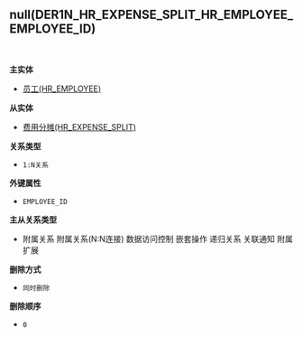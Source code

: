 ## null(DER1N_HR_EXPENSE_SPLIT_HR_EMPLOYEE_EMPLOYEE_ID) <!-- {docsify-ignore-all} -->



<br>
<p class="panel-title"><b>主实体</b></p>

* [员工(HR_EMPLOYEE)](module/hr/hr_employee)

<p class="panel-title"><b>从实体</b></p>

* [费用分摊(HR_EXPENSE_SPLIT)](module/hr/hr_expense_split)

<p class="panel-title"><b>关系类型</b></p>

* `1:N关系`

<p class="panel-title"><b>外键属性</b></p>

* `EMPLOYEE_ID`

<p class="panel-title"><b>主从关系类型</b></p>

* <i class="fa fa-square"/></i> 附属关系 <i class="fa fa-square"/></i> 附属关系(N:N连接) <i class="fa fa-square"/></i> 数据访问控制 <i class="fa fa-square"/></i> 嵌套操作 <i class="fa fa-square"/></i> 递归关系 <i class="fa fa-square"/></i> 关联通知 <i class="fa fa-square"/></i> 附属扩展

<p class="panel-title"><b>删除方式</b></p>

* `同时删除`

<p class="panel-title"><b>删除顺序</b></p>

* `0`
